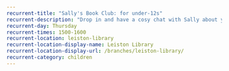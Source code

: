 ```yaml
---
recurrent-title: "Sally's Book Club: for under-12s"
recurrent-description: "Drop in and have a cosy chat with Sally about your latest books. You might get a little reward for your reading efforts!"
recurrent-day: Thursday
recurrent-times: 1500-1600
recurrent-location: leiston-library
recurrent-location-display-name: Leiston Library
recurrent-location-display-url: /branches/leiston-library/
recurrent-category: children
---
```

